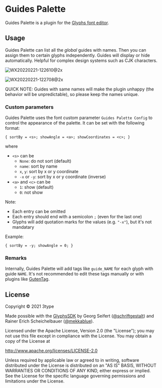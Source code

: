# Guides Palette

Guides Palette is a plugin for the [Glyphs font editor](http://glyphsapp.com/).

## Usage

Guides Palette can list all the *global* guides with names. Then you can assign them to certain glyphs independently. Guides will display or hide automatically. Helpful for complex design systems such as CJK characters.

![WX20220221-122610@2x](https://user-images.githubusercontent.com/126215/154889224-34055948-d0cd-4ae9-b7f6-b16f45e387b7.png)

![WX20220221-122708@2x](https://user-images.githubusercontent.com/126215/154889266-6c224922-9053-4e8e-939f-73dbc181e41a.png)

QUICK NOTE: Guides with same names will make the plugin unhappy (the behavior will be unpredictable), so please keep the names unique.

### Custom parameters

Guides Palette uses the font custom parameter `Guides Palette Config` to control the appearance of the palette. It can be set with the following format:

    { sortBy = <s>; showAngle = <a>; showCoordinates = <c>; }

where

- `<s>` can be
  - `None`: do not sort (default)
  - `name`: sort by name
  - `x`, `y`: sort by x or y coordinate
  - `-x` or `-y`: sort by x or y coordinate (inverse)
- `<a>` and `<c>` can be
  - `1`: show (default)
  - `0`: not show

Note:

- Each entry can be omitted
- Each entry should end with a semicolon `;` (even for the last one)
- Glyphs will add quotation marks for the values (e.g. `"-x"`), but it's not mandatary

Example:

    { sortBy = -y; showAngle = 0; }

### Remarks

Internally, Guides Palette will add tags like `guide_NAME` for each glyph with guide `NAME`. It's not recommended to edit these tags manually or with plugins like [GutenTag](https://github.com/florianpircher/GutenTag).

## License

Copyright &copy; 2021 3type

Made possible with the [GlyphsSDK](https://github.com/schriftgestalt/GlyphsSDK) by Georg Seifert ([@schriftgestalt](https://github.com/schriftgestalt)) and Rainer Erich Scheichelbauer ([@mekkablue](https://github.com/mekkablue)).

Licensed under the Apache License, Version 2.0 (the "License");
you may not use this file except in compliance with the License.
You may obtain a copy of the License at

<http://www.apache.org/licenses/LICENSE-2.0>

Unless required by applicable law or agreed to in writing, software
distributed under the License is distributed on an "AS IS" BASIS,
WITHOUT WARRANTIES OR CONDITIONS OF ANY KIND, either express or implied.
See the License for the specific language governing permissions and
limitations under the License.
